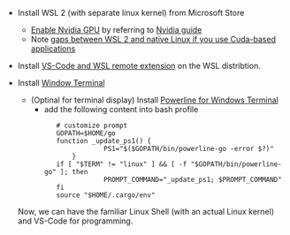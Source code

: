 * Install WSL 2 (with separate linux kernel) from Microsoft Store
  * [Enable Nvidia GPU](https://docs.microsoft.com/en-us/windows/ai/directml/gpu-cuda-in-wsl) by referring to [Nvidia guide](https://docs.nvidia.com/cuda/wsl-user-guide/index.html)
  * Note [gaps between WSL 2 and native Linux if you use Cuda-based applications](https://developer.nvidia.com/blog/leveling-up-cuda-performance-on-wsl2-with-new-enhancements/)

* Install [VS-Code and WSL remote extension](https://docs.microsoft.com/en-us/windows/wsl/tutorials/wsl-vscode) on the WSL distribtion.
* Install [Window Terminal](https://github.com/microsoft/terminal)
  * (Optinal for terminal display) Install [Powerline for Windows Terminal](https://docs.microsoft.com/en-us/windows/terminal/tutorials/powerline-setup)
    * add the following content into bash profile
      ```
         # customize prompt
         GOPATH=$HOME/go
         function _update_ps1() {
                     PS1="$($GOPATH/bin/powerline-go -error $?)"
             }
         if [ "$TERM" != "linux" ] && [ -f "$GOPATH/bin/powerline-go" ]; then
                     PROMPT_COMMAND="_update_ps1; $PROMPT_COMMAND"
         fi
         source "$HOME/.cargo/env"
      ```
    
   Now, we can have the familiar Linux Shell (with an actual Linux kernel) and VS-Code for programming.
